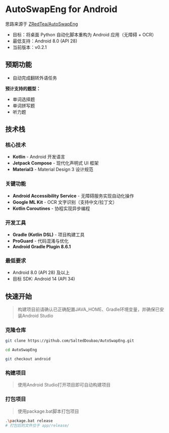 # AutoSwapEng for Android

思路来源于 [ZRedTea/AutoSwapEng](https://github.com/ZRedTea/AutoSwapEng)

- 目标：将桌面 Python 自动化脚本重构为 Android 应用（无障碍 + OCR）
- 最低支持：Android 8.0 (API 28)
- 当前版本：v0.2.1

## 预期功能
- 自动完成翻转外语任务

**预计支持的题型：**
- 单词选择题
- 单词拼写题
- 听力题

## 技术栈

### 核心技术
- **Kotlin** - Android 开发语言
- **Jetpack Compose** - 现代化声明式 UI 框架
- **Material3** - Material Design 3 设计规范

### 关键功能
- **Android Accessibility Service** - 无障碍服务实现自动化操作
- **Google ML Kit** - OCR 文字识别（支持中文/拉丁文）
- **Kotlin Coroutines** - 协程实现异步编程

### 开发工具
- **Gradle (Kotlin DSL)** - 项目构建工具
- **ProGuard** - 代码混淆与优化
- **Android Gradle Plugin 8.6.1**

### 最低要求
- Android 8.0 (API 28) 及以上
- 目标 SDK: Android 14 (API 34)

## 快速开始
> 构建项目前请确认已正确配置JAVA_HOME、Gradle环境变量，并确保已安装Android Studio

### 克隆仓库
```bash
git clone https://github.com/SaltedDoubao/AutoSwapEng.git
```
```bash
cd AutoSwapEng
```
```bash
git checkout android
```

### 构建项目
> 使用Android Studio打开项目即可自动构建项目

### 打包项目
> 使用package.bat脚本打包项目
```bash
.\package.bat release
# 打包后的文件位于 app/release/
```
